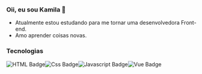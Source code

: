 ### Oii, eu sou Kamila 👋



- Atualmente estou estudando para me tornar uma desenvolvedora Front-end.
- Amo aprender coisas novas.


### Tecnologias

![HTML Badge](https://img.shields.io/badge/-HTML-f67c01?style=for-the-badge&labelColor=black&logo=html5&logoColor=f67c01)![Css Badge](https://img.shields.io/badge/-CSS-30ace0?style=for-the-badge&labelColor=black&logo=css3&logoColor=30ace0)![Javascript Badge](https://img.shields.io/badge/-Javascript-F0DB4F?style=for-the-badge&labelColor=black&logo=javascript&logoColor=F0DB4F)![Vue Badge](https://img.shields.io/badge/-Vue-4FC08D?style=for-the-badge&labelColor=black&logo=vuedotjs)


